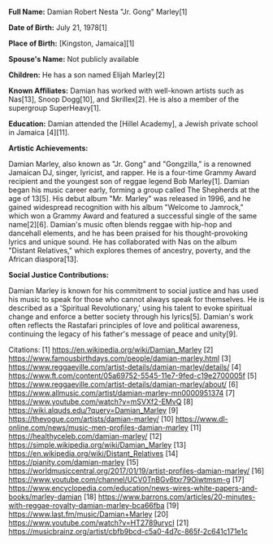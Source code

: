 
**Full Name:** Damian Robert Nesta "Jr. Gong" Marley[1]

**Date of Birth:** July 21, 1978[1]

**Place of Birth:** [Kingston, Jamaica][1]

**Spouse's Name:** Not publicly available

**Children:** He has a son named Elijah Marley[2]

**Known Affiliates:** Damian has worked with well-known artists such as Nas[13], Snoop Dogg[10], and Skrillex[2]. He is also a member of the supergroup SuperHeavy[1].

**Education:** Damian attended the [Hillel Academy], a Jewish private school in Jamaica [4][11]. 

**Artistic Achievements:** 

Damian Marley, also known as "Jr. Gong" and "Gongzilla," is a renowned Jamaican DJ, singer, lyricist, and rapper. He is a four-time Grammy Award recipient and the youngest son of reggae legend Bob Marley[1]. Damian began his music career early, forming a group called The Shepherds at the age of 13[5]. His debut album "Mr. Marley" was released in 1996, and he gained widespread recognition with his album "Welcome to Jamrock," which won a Grammy Award and featured a successful single of the same name[2][6]. Damian's music often blends reggae with hip-hop and dancehall elements, and he has been praised for his thought-provoking lyrics and unique sound. He has collaborated with Nas on the album "Distant Relatives," which explores themes of ancestry, poverty, and the African diaspora[13].

**Social Justice Contributions:** 

Damian Marley is known for his commitment to social justice and has used his music to speak for those who cannot always speak for themselves. He is described as a 'Spiritual Revolutionary,' using his talent to evoke spiritual change and enforce a better society through his lyrics[5]. Damian's work often reflects the Rastafari principles of love and political awareness, continuing the legacy of his father's message of peace and unity[9].

Citations:
[1] https://en.wikipedia.org/wiki/Damian_Marley
[2] https://www.famousbirthdays.com/people/damian-marley.html
[3] https://www.reggaeville.com/artist-details/damian-marley/details/
[4] https://www.ft.com/content/05a69752-5545-11e7-9fed-c19e2700005f
[5] https://www.reggaeville.com/artist-details/damian-marley/about/
[6] https://www.allmusic.com/artist/damian-marley-mn0000951374
[7] https://www.youtube.com/watch?v=mSVXf2-EMvQ
[8] https://wiki.alquds.edu/?query=Damian_Marley
[9] https://thevogue.com/artists/damian-marley/
[10] https://www.dl-online.com/news/music-men-profiles-damian-marley
[11] https://healthyceleb.com/damian-marley/
[12] https://simple.wikipedia.org/wiki/Damian_Marley
[13] https://en.wikipedia.org/wiki/Distant_Relatives
[14] https://pianity.com/damian-marley
[15] https://worldmusiccentral.org/2017/01/19/artist-profiles-damian-marley/
[16] https://www.youtube.com/channel/UCV0TnBGv6txr79Oiwtmsm-g
[17] https://www.encyclopedia.com/education/news-wires-white-papers-and-books/marley-damian
[18] https://www.barrons.com/articles/20-minutes-with-reggae-royalty-damian-marley-bca66fba
[19] https://www.last.fm/music/Damian+Marley
[20] https://www.youtube.com/watch?v=HT2789urycI
[21] https://musicbrainz.org/artist/cbfb9bcd-c5a0-4d7c-865f-2c641c171e1c